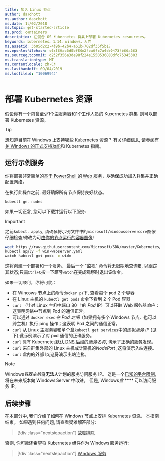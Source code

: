 ```yaml
---
title: 加入 Linux 节点
author: daschott
ms.author: daschott
ms.date: 11/02/2018
ms.topic: get-started-article
ms.prod: containers
description: 在混合 OS Kubernetes 群集上部署 Kubernetes resoureces。
keywords: kubernetes、1.14、windows、入门
ms.assetid: 3b05d2c2-4b9b-42b4-a61b-702df35f5b17
ms.openlocfilehash: e6c569ae8d5bf50e24ea0fc7a6dd04734b60a863
ms.sourcegitcommit: d252f356a3de98f224e1550536810dfc75345303
ms.translationtype: MT
ms.contentlocale: zh-CN
ms.lasthandoff: 09/04/2019
ms.locfileid: "10069941"
---
```

# <a name="deploying-kubernetes-resources"></a>部署 Kubernetes 资源 #
假设你有一个包含至少1个主服务器和1个工作人员的 Kubernetes 群集, 则可以部署 Kubernetes 资源。
> [!TIP] 
> 想知道目前在 Windows 上支持哪些 Kubernetes 资源？ 有关详细信息, 请参阅[有关 Windows 的](https://github.com/orgs/kubernetes/projects/8)[正式支持功能](https://kubernetes.io/docs/setup/production-environment/windows/intro-windows-in-kubernetes/#supported-functionality-and-limitations)和 Kubernetes 指南。


## <a name="running-a-sample-service"></a>运行示例服务 ##
你将部署非常简单的[基于 PowerShell 的 Web 服务](https://github.com/Microsoft/SDN/blob/master/Kubernetes/WebServer.yaml)，以确保成功加入群集并正确配置网络。

在执行此操作之前, 最好确保所有节点保持良好状态。
```bash
kubectl get nodes
```

如果一切正常, 您可以下载并运行以下服务:
> [!Important] 
> 之前`kubectl apply`, 请确保将示例文件中的`microsoft/windowsservercore`图像仔细检查/修改为可[由你的节点运行的容器图像](https://docs.microsoft.com/virtualization/windowscontainers/deploy-containers/version-compatibility#choosing-container-os-versions)!

```bash
wget https://raw.githubusercontent.com/Microsoft/SDN/master/Kubernetes/flannel/l2bridge/manifests/simpleweb.yml -O win-webserver.yaml
kubectl apply -f win-webserver.yaml
watch kubectl get pods -o wide
```

这将创建一个部署和一个服务。 最后一个 "监视" 命令将无限期地查询箱, 以跟踪其状态;只需`Ctrl+C`按一下即可`watch`在完成观察时退出该命令。

如果一切顺利，你将可能：

  - 在 Windows 节点上的命令`docker ps`下, 查看每个 pod 2 个容器
  - 在 Linux 主机的 `kubectl get pods` 命令下看到 2 个 Pod 容器
  - `curl` （针对 Linux 主机中端口 80 上的 *Pod* IP）可以获取 Web 服务器响应；这表明网络中节点到 Pod 的通信正常。
  - 可以通过 `docker exec` *在 Pod 之间*（如果拥有多个 Windows 节点，也可以跨主机）执行 ping 操作；这表明 Pod 之间的通信正常。
  - `curl` 从 Linux 主服务器和单个盒`kubectl get services`中的虚拟*服务 IP* (见下);此示例演示了对 pod 通信的正确服务。
  - `curl` 具有 Kubernetes[默认 DNS 后缀](https://kubernetes.io/docs/concepts/services-networking/dns-pod-service/#services)的*服务名称*, 演示了正确的服务发现。
  - `curl` 来自群集外部的 Linux 主机或计算机的*NodePort* ;这将演示入站连接。
  - `curl` 盒内的外部 Ip;这将演示出站连接。

> [!Note]  
> Windows*容器主机*将**无法**从计划的服务访问服务 IP。 这是一个[已知的平台限制](./common-problems.md#my-windows-node-cannot-access-my-services-using-the-service-ip), 将在未来版本向 Windows Server 中改进。 但是, Windows*盒* **** 可以访问服务 IP。

## <a name="next-steps"></a>后续步骤 ##
在本部分中, 我们介绍了如何在 Windows 节点上安排 Kubernetes 资源。 本指南结束。 如果遇到任何问题, 请查看疑难解答部分:

> [!div class="nextstepaction"]
> [故障排除](./common-problems.md)

否则, 你可能还希望将 Kubernetes 组件作为 Windows 服务运行:
> [!div class="nextstepaction"]
> [Windows 服务](./kube-windows-services.md)

